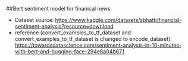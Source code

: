 ##Bert sentiment model for finanical news
- Dataset source: https://www.kaggle.com/datasets/sbhatti/financial-sentiment-analysis?resource=download
- reference (convert_examples_to_tf_dataset and convert_examples_to_tf_dataset is changed to encode_dataset): 
https://towardsdatascience.com/sentiment-analysis-in-10-minutes-with-bert-and-hugging-face-294e8a04b671